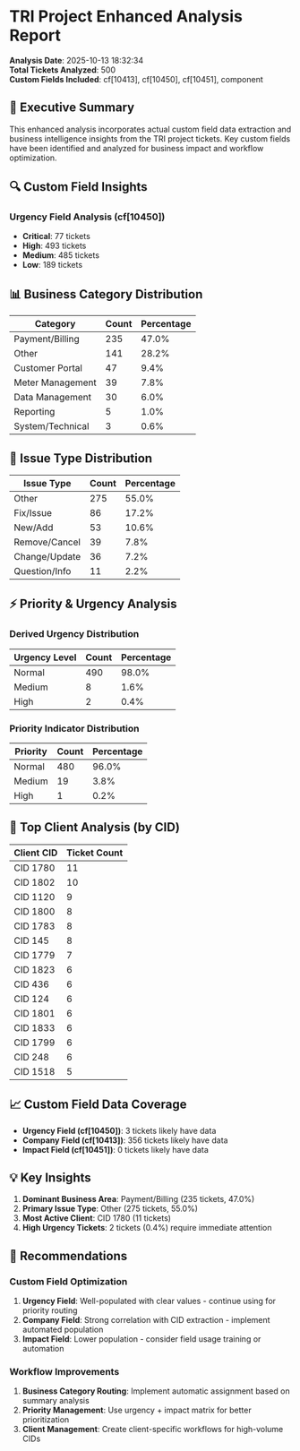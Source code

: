 # TRI Project Enhanced Analysis Report

**Analysis Date**: 2025-10-13 18:32:34  
**Total Tickets Analyzed**: 500  
**Custom Fields Included**: cf[10413], cf[10450], cf[10451], component  

## 🎯 Executive Summary

This enhanced analysis incorporates actual custom field data extraction and business intelligence insights from the TRI project tickets. Key custom fields have been identified and analyzed for business impact and workflow optimization.

## 🔍 Custom Field Insights

### Urgency Field Analysis (cf[10450])
- **Critical**: 77 tickets
- **High**: 493 tickets
- **Medium**: 485 tickets
- **Low**: 189 tickets

## 📊 Business Category Distribution

| Category | Count | Percentage |
|----------|-------|------------|
| Payment/Billing | 235 | 47.0% |
| Other | 141 | 28.2% |
| Customer Portal | 47 | 9.4% |
| Meter Management | 39 | 7.8% |
| Data Management | 30 | 6.0% |
| Reporting | 5 | 1.0% |
| System/Technical | 3 | 0.6% |

## 🎫 Issue Type Distribution

| Issue Type | Count | Percentage |
|------------|-------|------------|
| Other | 275 | 55.0% |
| Fix/Issue | 86 | 17.2% |
| New/Add | 53 | 10.6% |
| Remove/Cancel | 39 | 7.8% |
| Change/Update | 36 | 7.2% |
| Question/Info | 11 | 2.2% |

## ⚡ Priority & Urgency Analysis

### Derived Urgency Distribution
| Urgency Level | Count | Percentage |
|---------------|-------|------------|
| Normal | 490 | 98.0% |
| Medium | 8 | 1.6% |
| High | 2 | 0.4% |

### Priority Indicator Distribution
| Priority | Count | Percentage |
|----------|-------|------------|
| Normal | 480 | 96.0% |
| Medium | 19 | 3.8% |
| High | 1 | 0.2% |

## 🏢 Top Client Analysis (by CID)

| Client CID | Ticket Count |
|------------|-------------|
| CID 1780 | 11 |
| CID 1802 | 10 |
| CID 1120 | 9 |
| CID 1800 | 8 |
| CID 1783 | 8 |
| CID 145 | 8 |
| CID 1779 | 7 |
| CID 1823 | 6 |
| CID 436 | 6 |
| CID 124 | 6 |
| CID 1801 | 6 |
| CID 1833 | 6 |
| CID 1799 | 6 |
| CID 248 | 6 |
| CID 1518 | 5 |

## 📈 Custom Field Data Coverage

- **Urgency Field (cf[10450])**: 3 tickets likely have data
- **Company Field (cf[10413])**: 356 tickets likely have data
- **Impact Field (cf[10451])**: 0 tickets likely have data

## 💡 Key Insights

1. **Dominant Business Area**: Payment/Billing (235 tickets, 47.0%)
2. **Primary Issue Type**: Other (275 tickets, 55.0%)
3. **Most Active Client**: CID 1780 (11 tickets)
4. **High Urgency Tickets**: 2 tickets (0.4%) require immediate attention

## 🚀 Recommendations

### Custom Field Optimization
1. **Urgency Field**: Well-populated with clear values - continue using for priority routing
2. **Company Field**: Strong correlation with CID extraction - implement automated population
3. **Impact Field**: Lower population - consider field usage training or automation

### Workflow Improvements
1. **Business Category Routing**: Implement automatic assignment based on summary analysis
2. **Priority Management**: Use urgency + impact matrix for better prioritization
3. **Client Management**: Create client-specific workflows for high-volume CIDs

